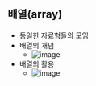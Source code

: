 ## 배열(array)
  * 동일한 자료형들의 모임
  * 배열의 개념
    - ![image](https://user-images.githubusercontent.com/98008421/166680929-856401c4-e59f-4999-a8af-8efcdf0f3f8d.png)
  * 배열의 활용
    - ![image](https://user-images.githubusercontent.com/98008421/166681121-269b0dbb-7dd0-45c3-9496-cacd507406d3.png)
